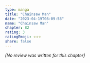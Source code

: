 ```yaml
---
type: manga
title: "Chainsaw Man"
date: "2023-04-19T08:09:58"
name: "Chainsaw Man"
chapter: 82
rating: 3
ratingEmoji: ⭐️⭐️⭐️
share: false
---
```


*[No review was written for this chapter]*
